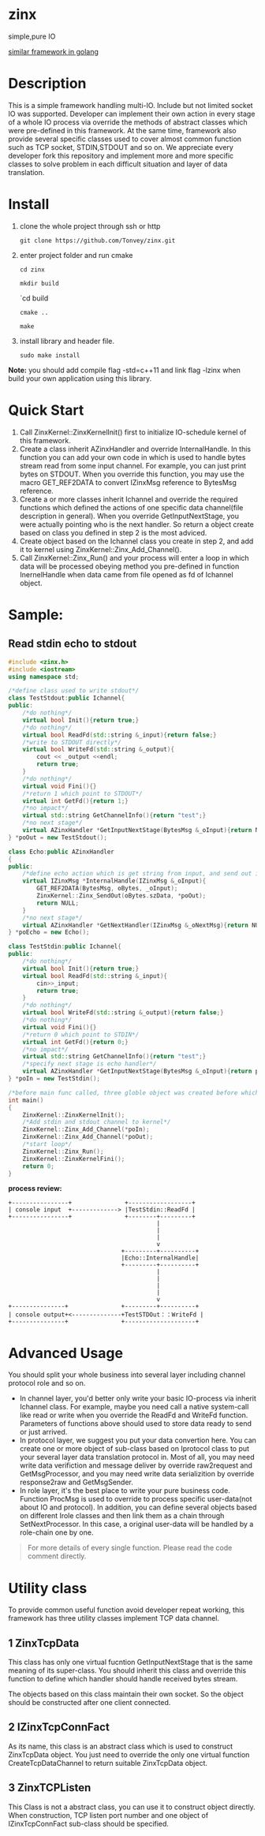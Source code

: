 # zinx
simple,pure IO

[similar framework in golang](https://github.com/aceld/zinx)

# Description

This is a simple framework handling multi-IO. Include but not limited socket IO was supported. Developer can implement their own action in every stage of a whole IO process via override the methods of abstract classes which were pre-defined in this framework. At the same time, framework also provide several specific classes used to cover almost common function such as TCP socket, STDIN,STDOUT and so on.
We appreciate every developer fork this repository and implement more and more specific classes to solve problem in each difficult situation and layer of data translation.

# Install
1. clone the whole project through ssh or http

    `git clone https://github.com/Tonvey/zinx.git`

2. enter project folder and run cmake

    `cd zinx`

    `mkdir build`

    `cd build

    `cmake ..`

    `make`

3. install library and header file.

    `sudo make install`

**Note:** you should add compile flag -std=c++11 and link flag -lzinx when build your own application using this library.

# Quick Start

1. Call ZinxKernel::ZinxKernelInit() first to initialize IO-schedule kernel of this framework.
2. Create a class inherit AZinxHandler and override InternalHandle. In this function you can add your own code in which is used to handle bytes stream read from some input channel. For example, you can just print bytes on STDOUT. When you override this function, you may use the macro GET_REF2DATA to convert IZinxMsg reference to BytesMsg reference.
3. Create a or more classes inherit Ichannel and override the required functions which defined the actions of one specific data channel(file description in general). When you override GetInputNextStage, you were actually pointing who is the next handler. So return a object create based on class you defined in step 2 is the most adviced.
4. Create object based on the Ichannel class you create in step 2, and add it to kernel using ZinxKernel::Zinx_Add_Channel().
5. Call ZinxKernel::Zinx_Run() and your process will enter a loop in which data will be processed obeying method you pre-defined in function InernelHandle when data came from file opened as fd of Ichannel object.

# Sample:

## Read stdin echo to stdout

```cpp
#include <zinx.h>
#include <iostream>
using namespace std;

/*define class used to write stdout*/
class TestStdout:public Ichannel{
public:
    /*do nothing*/
    virtual bool Init(){return true;}
    /*do nothing*/
    virtual bool ReadFd(std::string &_input){return false;}
    /*write to STDOUT directly*/
    virtual bool WriteFd(std::string &_output){
        cout << _output <<endl;
        return true;
    }
    /*do nothing*/
    virtual void Fini(){}
    /*return 1 which point to STDOUT*/
    virtual int GetFd(){return 1;}
    /*no impact*/
    virtual std::string GetChannelInfo(){return "test";}
    /*no next stage*/
    virtual AZinxHandler *GetInputNextStage(BytesMsg &_oInput){return NULL;}
} *poOut = new TestStdout();

class Echo:public AZinxHandler
{
public:
    /*define echo action which is get string from input, and send out it via stdout channel object*/
    virtual IZinxMsg *InternalHandle(IZinxMsg &_oInput){
        GET_REF2DATA(BytesMsg, oBytes, _oInput);
        ZinxKernel::Zinx_SendOut(oBytes.szData, *poOut);
        return NULL;
    }
    /*no next stage*/
    virtual AZinxHandler *GetNextHandler(IZinxMsg &_oNextMsg){return NULL;}
} *poEcho = new Echo();

class TestStdin:public Ichannel{
public:
    /*do nothing*/
    virtual bool Init(){return true;}
    virtual bool ReadFd(std::string &_input){
        cin>>_input;
        return true;
    }
    /*do nothing*/
    virtual bool WriteFd(std::string &_output){return false;}
    /*do nothing*/
    virtual void Fini(){}
    /*return 0 which point to STDIN*/
    virtual int GetFd(){return 0;}
    /*no impact*/
    virtual std::string GetChannelInfo(){return "test";}
    /*specify next stage is echo handler*/
    virtual AZinxHandler *GetInputNextStage(BytesMsg &_oInput){return poEcho;}
} *poIn = new TestStdin();

/*before main func called, three globle object was created before which were poOut point to a TestStdout object, poEcho point to a Echo object and poIn point to a TestStdin object.*/
int main()
{
    ZinxKernel::ZinxKernelInit();
    /*Add stdin and stdout channel to kernel*/
    ZinxKernel::Zinx_Add_Channel(*poIn);
    ZinxKernel::Zinx_Add_Channel(*poOut);
    /*start loop*/
    ZinxKernel::Zinx_Run();
    ZinxKernel::ZinxKernelFini();
    return 0;
}
```

**process review:**

```
+----------------+               +------------------+
| console input  +-------------> |TestStdin::ReadFd |
+----------------+               +--------+---------+
                                          |
                                          |
                                          |
                                          v
                                +---------+----------+
                                |Echo::InternalHandle|
                                +---------+----------+
                                          |
                                          |
                                          |
                                          |
                                          v
+---------------+               +---------+----------+
| console output+<--------------+TestSTDOut：：WriteFd |
+---------------+               +--------------------+
```

# Advanced Usage

You should split your whole business into several layer including channel protocol role and so on.

+ In channel layer, you'd better only write your basic IO-process via inherit Ichannel class. For example, maybe you need call a native system-call like read or write when you override the ReadFd and WriteFd function. Parameters of functions above should used to store data ready to send or just arrived.
+ In protocol layer, we suggest you put your data convertion here. You can create one or more object of sub-class based on Iprotocol class to put your several layer data translation protocol in. Most of all, you may need write data verifiction and message deliver by override raw2request and GetMsgProcessor, and you may need write data serializition by override response2raw and GetMsgSender.
+ In role layer, it's the best place to write your pure business code. Function ProcMsg is used to override to process specific user-data(not about IO and protocol). In addition, you can define several objects based on different Irole classes and then link them as a chain through SetNextProcessor.  In this case, a original user-data will be handled by a role-chain one by one.

> For more details of every single function. Please read the code comment directly.

# Utility class

To provide common useful function avoid developer repeat working, this framework has three utility classes implement TCP data channel.

## 1 ZinxTcpData

This class has only one virtual fucntion GetInputNextStage that is the same meaning of its super-class. You should inherit this class and override this function to define which handler should handle received bytes stream.

The objects based on this class maintain their own socket. So the object should be constructed after one client connected.

## 2 IZinxTcpConnFact

As its name, this class is an abstract class which is used to construct ZinxTcpData object. You just need to override the only one virtual function CreateTcpDataChannel to return suitable ZinxTcpData object.

## 3 ZinxTCPListen

This Class is not a abstract class, you can use it to construct object directly. When construction, TCP listen port number and one object of IZinxTcpConnFact sub-class should be specified.

